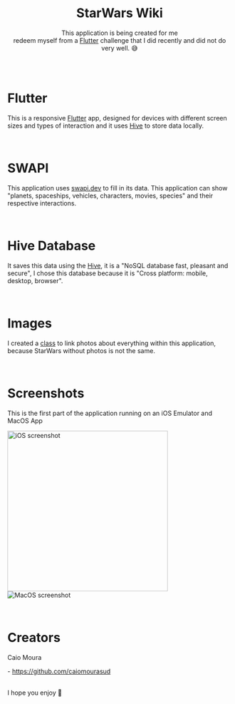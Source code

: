 <h1 align=center> StarWars Wiki </h3>

<p align=center>
  This application is being created for me <br>
  redeem myself from a <a href="https://flutter.dev/" target="_blank">Flutter</a> challenge that I did recently and did not do very well. 😅
</p>
</br>
</br>

# Flutter
<p>This is a responsive <a href="https://flutter.dev/" target="_blank">Flutter</a> app, designed for devices with different screen sizes and types of interaction and it uses <a href="https://pub.dev/packages/hive" target="_blank">Hive</a> to store data locally.</p>
</br>

# SWAPI
<p>This application uses <a href="https://swapi.dev/" target="_blank">swapi.dev</a> to fill in its data. This application can show "planets, spaceships, vehicles, characters, movies, species" and their respective interactions.</p>
</br>

# Hive Database
<p>It saves this data using the <a href="https://pub.dev/packages/hive" target="_blank">Hive</a>, it is a "NoSQL database fast, pleasant and secure", I chose this database because it is "Cross platform: mobile, desktop, browser".</p>
</br>

# Images
<p>I created a <a href="https://github.com/CaioMouraSud/starwarswiki/blob/main/lib/app/utils/image_generator.dart">class</a> to link photos about everything within this application, because StarWars without photos is not the same.</p>
</br>

# Screenshots
<p>This is the first part of the application running on an iOS Emulator and MacOS App</p>
<p>
  <img src="screens/ios_presentation.gif" height="360" alt="iOS screenshot">
  <img src="screens/mac_presentation.gif" alt="MacOS screenshot">
</p>
</br>

# Creators
<p>Caio Moura</p>
- <a href="https://github.com/caiomourasud" target="_blank">https://github.com/caiomourasud</a>
</br>
</br>
<p>I hope you enjoy 🤘</p>
